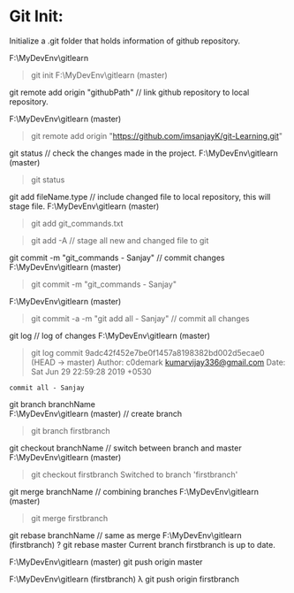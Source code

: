 # Git Init:
Initialize a .git folder that holds information of github repository.

F:\MyDevEnv\gitlearn
>git init
F:\MyDevEnv\gitlearn (master)

git remote add origin "githubPath"  // link github repository to local repository.

F:\MyDevEnv\gitlearn (master)
>git remote add origin "https://github.com/imsanjayK/git-Learning.git"

git status // check the changes made in the project.
F:\MyDevEnv\gitlearn (master)
> git   status

git add fileName.type // include changed file to local repository, this will stage file.
F:\MyDevEnv\gitlearn (master)
> git add git_commands.txt

> git add -A // stage all new and changed file to git

git commit -m "git_commands - Sanjay" // commit changes
F:\MyDevEnv\gitlearn (master)
>git commit -m "git_commands - Sanjay"

F:\MyDevEnv\gitlearn (master)
>git commit -a -m "git add all - Sanjay" // commit all changes

git log  // log of changes 
F:\MyDevEnv\gitlearn (master)
>git log
commit 9adc42f452e7be0f1457a8198382bd002d5ecae0 (HEAD -> master)
Author: c0demark <kumarvijay336@gmail.com>
Date:   Sat Jun 29 22:59:28 2019 +0530

    commit all - Sanjay

git branch branchName	
F:\MyDevEnv\gitlearn (master) // create branch
>git branch firstbranch

git checkout branchName // switch between branch and master 
F:\MyDevEnv\gitlearn (master)
>git checkout firstbranch
Switched to branch 'firstbranch'

git merge branchName // combining branches
F:\MyDevEnv\gitlearn (master)
>git merge firstbranch

git rebase branchName // same as merge
F:\MyDevEnv\gitlearn (firstbranch)
? git rebase master
Current branch firstbranch is up to date.

F:\MyDevEnv\gitlearn (master)
git push origin master

F:\MyDevEnv\gitlearn (firstbranch)
λ git push origin firstbranch
